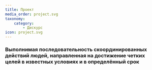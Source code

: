 ```yaml
---
title: Проект
media_order: project.svg
taxonomy:
    category:
        - Дискурс
icon: project.svg
---
```


### Выполнимая последовательность скоординированных действий людей, направленная на достижение четких целей в известных условиях и в определённый срок

